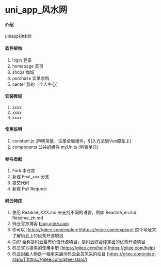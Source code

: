# uni_app_风水网

#### 介绍
uniapp初体验

#### 软件架构
1. login 登录
2. homepage 首页
3. shops 商城
4. purchase 实单求购
5. center 我的（个人中心）

#### 安装教程

1. xxxx
2. xxxx
3. xxxx

#### 使用说明
1. constant.js (声明常量，注册全局组件，引入方法到Vue原型上) 
2. components 公共的组件
	myUnits (列表单元)

#### 参与贡献

1. Fork 本仓库
2. 新建 Feat_xxx 分支
3. 提交代码
4. 新建 Pull Request


#### 码云特技

1. 使用 Readme\_XXX.md 来支持不同的语言，例如 Readme\_en.md, Readme\_zh.md
2. 码云官方博客 [blog.gitee.com](https://blog.gitee.com)
3. 你可以 [https://gitee.com/explore](https://gitee.com/explore) 这个地址来了解码云上的优秀开源项目
4. [GVP](https://gitee.com/gvp) 全称是码云最有价值开源项目，是码云综合评定出的优秀开源项目
5. 码云官方提供的使用手册 [https://gitee.com/help](https://gitee.com/help)
6. 码云封面人物是一档用来展示码云会员风采的栏目 [https://gitee.com/gitee-stars/](https://gitee.com/gitee-stars/)